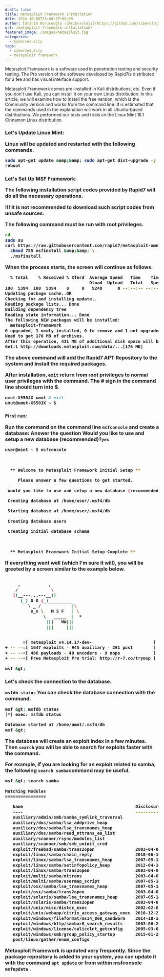 ```yaml
---
draft: false
title: Metasploit Framework Installation
date: 2024-10-08T21:04:27+03:00
author: İbrahim Korucuoğlu ([@siberoloji](https://github.com/siberoloji))
url: /metasploit-framework-installation/
featured_image: /images/metasploit.jpg
categories:
  - Cybersecurity
tags:
  - cybersecurity
  - metasploit framework
---
```



 Metasploit Framework is a software used in penetration testing and security testing. The Pro version  of the software developed by Rapid7is distributed for a fee and has visual interface support.



Metasploit Framework comes pre-installed in Kali distributions, etc. Even if you don't use Kali, you can install it on your own Linux distribution. In this article, we will examine how to install the free version, which is the Community version and works from the command line. It is estimated that the commands used in the explanation will work in all Ubuntu-based distributions. We performed our tests and trials on the Linux Mint 18.1 Cinnamon Linux distribution.



<h3 class="wp-block-heading" id="linux-mint-güncelleyelim">Let's Update Linux Mint:



Linux will be updated and restarted with the following commands.


```bash
sudo apt-get update &amp;&amp; sudo apt-get dist-upgrade -y
reboot
```



<h3 class="wp-block-heading" id="msf-framework-kuralım">Let's Set Up MSF Framework:



The following installation script codes provided by Rapid7 will do all the necessary operations.



**!!!**  It is not recommended to download such script codes from unsafe sources.



The following command must be run with root privileges.


```bash
cd
sudo su
curl https://raw.githubusercontent.com/rapid7/metasploit-omnibus/master/config/templates/metasploit-framework-wrappers/msfupdate.erb &gt; msfinstall &amp;&amp; \
  chmod 755 msfinstall &amp;&amp; \
  ./msfinstall
```



When the process starts, the screen will continue as follows.


```bash
  % Total    % Received % Xferd  Average Speed   Time    Time     Time  Current
                                 Dload  Upload   Total   Spent    Left  Speed
100  5394  100  5394    0     0   9248      0 --:--:-- --:--:-- --:--:--  9252
Updating package cache..OK
Checking for and installing update..
Reading package lists... Done
Building dependency tree       
Reading state information... Done
The following NEW packages will be installed:
  metasploit-framework
0 upgraded, 1 newly installed, 0 to remove and 1 not upgraded.
Need to get 176 MB of archives.
After this operation, 431 MB of additional disk space will be used.
Get:1 http://downloads.metasploit.com/data/...[176 MB]

```



The above command will add the Rapid7 APT Repository to the system and install the required packages.



After installation,  `exit` return from root privileges to normal user privileges with the command. The # sign in the command line should turn into $.


```bash
umut-X550JX umut # exit
umut@umut-X550JX ~ $
```



<h3 class="wp-block-heading" id="i̇lk-çalıştırma">First run:



Run the command on the command line  `msfconsole` and create a database:   Answer  the question  **Would you like to use and setup a new database (recommended)?**`yes`


```bash
user@mint ~ $ msfconsole

 

  ** Welcome to Metasploit Framework Initial Setup **

     Please answer a few questions to get started.

 Would you like to use and setup a new database (recommended)? yes

 Creating database at /home/user/.msf4/db

 Starting database at /home/user/.msf4/db

 Creating database users

 Creating initial database schema

 

  ** Metasploit Framework Initial Setup Complete **

```



If everything went well (which I'm sure it will), you will be greeted by a screen similar to the example below.


```bash
                                                  
     ,           ,
    /             \
   ((__---,,,---__))
      (_) O O (_)_________
         \ _ /            |\
          o_o \   M S F   | \
               \   _____  |  *
                |||   WW|||
                |||     |||


       =[ metasploit v4.14.17-dev-                        ]
+ -- --=[ 1647 exploits - 945 auxiliary - 291 post        ]
+ -- --=[ 486 payloads - 40 encoders - 9 nops             ]
+ -- --=[ Free Metasploit Pro trial: http://r-7.co/trymsp ]

msf &gt; 
```



<h3 class="wp-block-heading" id="veri-tabanına-bağlantıyı-kontrol-edelim">Let's check the connection to the database.



`msfdb status` You can check the database connection with the command.


```bash
msf &gt; msfdb status
[*] exec: msfdb status

Database started at /home/umut/.msf4/db
msf &gt; 
```



The database will create an exploit index in a few minutes. Then  `search` you will be able to search for exploits faster with the command.



For example, if you are looking for an exploit related to samba, the following  `search samba`command may be useful.


```bash
msf &gt; search samba

Matching Modules
================

   Name                                            Disclosure Date  Rank       Description
   ----                                            ---------------  ----       -----------
   auxiliary/admin/smb/samba_symlink_traversal                      normal     Samba Symlink Directory Traversal
   auxiliary/dos/samba/lsa_addprivs_heap                            normal     Samba lsa_io_privilege_set Heap Overflow
   auxiliary/dos/samba/lsa_transnames_heap                          normal     Samba lsa_io_trans_names Heap Overflow
   auxiliary/dos/samba/read_nttrans_ea_list                         normal     Samba read_nttrans_ea_list Integer Overflow
   auxiliary/scanner/rsync/modules_list                             normal     List Rsync Modules
   auxiliary/scanner/smb/smb_uninit_cred                            normal     Samba _netr_ServerPasswordSet Uninitialized Credential State
   exploit/freebsd/samba/trans2open                2003-04-07       great      Samba trans2open Overflow (*BSD x86)
   exploit/linux/samba/chain_reply                 2010-06-16       good       Samba chain_reply Memory Corruption (Linux x86)
   exploit/linux/samba/lsa_transnames_heap         2007-05-14       good       Samba lsa_io_trans_names Heap Overflow
   exploit/linux/samba/setinfopolicy_heap          2012-04-10       normal     Samba SetInformationPolicy AuditEventsInfo Heap Overflow
   exploit/linux/samba/trans2open                  2003-04-07       great      Samba trans2open Overflow (Linux x86)
   exploit/multi/samba/nttrans                     2003-04-07       average    Samba 2.2.2 - 2.2.6 nttrans Buffer Overflow
   exploit/multi/samba/usermap_script              2007-05-14       excellent  Samba "username map script" Command Execution
   exploit/osx/samba/lsa_transnames_heap           2007-05-14       average    Samba lsa_io_trans_names Heap Overflow
   exploit/osx/samba/trans2open                    2003-04-07       great      Samba trans2open Overflow (Mac OS X PPC)
   exploit/solaris/samba/lsa_transnames_heap       2007-05-14       average    Samba lsa_io_trans_names Heap Overflow
   exploit/solaris/samba/trans2open                2003-04-07       great      Samba trans2open Overflow (Solaris SPARC)
   exploit/unix/misc/distcc_exec                   2002-02-01       excellent  DistCC Daemon Command Execution
   exploit/unix/webapp/citrix_access_gateway_exec  2010-12-21       excellent  Citrix Access Gateway Command Execution
   exploit/windows/fileformat/ms14_060_sandworm    2014-10-14       excellent  MS14-060 Microsoft Windows OLE Package Manager Code Execution
   exploit/windows/http/sambar6_search_results     2003-06-21       normal     Sambar 6 Search Results Buffer Overflow
   exploit/windows/license/calicclnt_getconfig     2005-03-02       average    Computer Associates License Client GETCONFIG Overflow
   exploit/windows/smb/group_policy_startup        2015-01-26       manual     Group Policy Script Execution From Shared Resource
   post/linux/gather/enum_configs                                   normal     Linux Gather Configurations

```



Metasploit Framework is updated very frequently. Since the package repository is added to your system,  you can update it with the command `apt update` or from within msfconsole  `msfupdate` .

